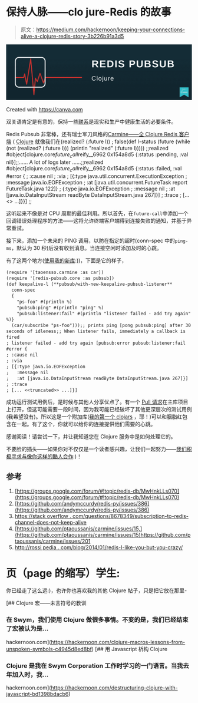 # 保持人脉——clo jure-Redis 的故事

> 原文：<https://medium.com/hackernoon/keeping-your-connections-alive-a-clojure-redis-story-3b226b91a3d5>

![](img/d23404d6001bbac1854cadb164f0b5ec.png)

Created with https://canva.com

双关语肯定是有意的，保持一些[联系](https://hackernoon.com/tagged/connections)是现实和生产中健康生活的必要条件。

Redis Pubsub 非常棒，还有瑞士军刀风格的[Carmine——全 Clojure Redis 客户端](https://github.com/ptaoussanis/carmine) ( [Clojure](https://hackernoon.com/tagged/clojure) 就像我们在(realized? (:future l))
; false(def l-status (future (while (not (realized? (:future l)))
(println "realized" (:future l)))))
;;realized #object[clojure.core$future_call$reify__6962 0x154a8d5 {:status :pending, :val nil}];;...... A lot of logs later ......;;realized #object[clojure.core$future_call$reify__6962 0x154a8d5 {:status :failed, :val #error {
; :cause nil
; :via
; [{:type java.util.concurrent.ExecutionException
; :message java.io.EOFException
; :at [java.util.concurrent.FutureTask report FutureTask.java 122]}
; {:type java.io.EOFException
; :message nil
; :at [java.io.DataInputStream readByte DataInputStream.java 267]}]
; :trace
; [... <<truncated>> ...]}}]
;;

这听起来不像是对 CPU 周期的最佳利用。所以首先，在`future-call`中添加一个回调错误处理程序的方法——这将允许终端客户端得到连接失败的通知，并基于异常重试。

接下来，添加一个未来的 PING 调用，以防在指定的超时(conn-spec 中的`ping-ms`，默认为 30 秒)后没有收到消息。当连接空闲时添加及时的心跳。

有了这两个地方([使用我的新库](https://github.com/aravindbaskaran/redis-pubsub):))，下面是它的样子，

```
(require '[taoensso.carmine :as car])
(require '[redis-pubsub.core :as pubsub])
(def keepalive-l (**pubsub/with-new-keepalive-pubsub-listener**
  conn-spec
  {
    "ps-foo" #(println %)
    "pubsub:ping" #(println "ping" %)
    "pubsub:listener:fail" #(println "listener failed - add try again" %)}
  (car/subscribe "ps-foo")));; prints ping [pong pubsub:ping] after 30 seconds of idleness;; When listener fails, immediately a callback is fired
; listener failed - add try again [pubsub:error pubsub:listener:fail #error {
; :cause nil
; :via
; [{:type java.io.EOFException
;   :message nil
;   :at [java.io.DataInputStream readByte DataInputStream.java 267]}]
; :trace
; [... <<truncated>> ...]}]
```

成功运行测试用例后，是时候与其他人分享优点了。有一个 [Pull 请求](https://github.com/ptaoussanis/carmine/pull/207)在主库项目上打开，但这可能需要一段时间，因为我可能已经破坏了其他更深层次的测试用例(我希望没有)。所以这是一个附加库([我的第一个 clojars](https://clojars.org/com.aravindbaskaran/redis-pubsub) ，耶！)可以和胭脂红包含在一起。有了这个，你就可以给你的连接提供他们需要的心跳。

感谢阅读！请尝试一下，并让我知道您在 Clojure 服务中是如何处理它的。

不要脸的插头——如果你对不仅仅是一个读者感兴趣，让我们一起努力——[我们积极寻求与像你这样的酷人合作](https://angel.co/swym/jobs):)！

## 参考

1.  [https://groups.google.com/forum/#!topic/redis-db/MwHnkLLs070](https://groups.google.com/forum/#!topic/redis-db/MwHnkLLs070)
2.  [https://github.com/andymccurdy/redis-py/issues/386](https://github.com/andymccurdy/redis-py/issues/386)
3.  [https://stack overflow . com/questions/8678349/subscription-to-redis-channel-does-not-keep-alive](https://stackoverflow.com/questions/8678349/subscription-to-redis-channel-does-not-keep-alive)
4.  [https://github.com/ptaoussanis/carmine/issues/15,](https://github.com/ptaoussanis/carmine/issues/15)https://github.com/ptaoussanis/carmine/issues/201
5.  [http://rossi pedia . com/blog/2014/01/redis-I-like-you-but-you-crazy/](http://rossipedia.com/blog/2014/01/redis-i-like-you-but-youre-crazy/)

# 页（page 的缩写）学生:

你已经走了这么远:)，也许你也喜欢我的其他 Clojure 帖子，只是把它放在那里-

[](https://hackernoon.com/clojure-macros-lessons-from-unspoken-symbols-c4945d8ed8bf) [## Clojure 宏——未言符号的教训

### 在 Swym，我们使用 Clojure 做很多事情。不变的是，我们已经结束了宏被认为是…

hackernoon.com](https://hackernoon.com/clojure-macros-lessons-from-unspoken-symbols-c4945d8ed8bf)  [## 用 Javascript 析构 Clojure

### Clojure 是我在 Swym Corporation 工作时学习的一门语言。当我去年加入时，我…

hackernoon.com](https://hackernoon.com/destructuring-clojure-with-javascript-bd1398bdacb6)